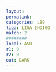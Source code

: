 ```yaml
---
layout: 
permalink: 
categories: LB9
liga: LIGA INDIGO
match: 2
########
local: ASU
r1: 0
r2: 0
out: DARK
---
```

